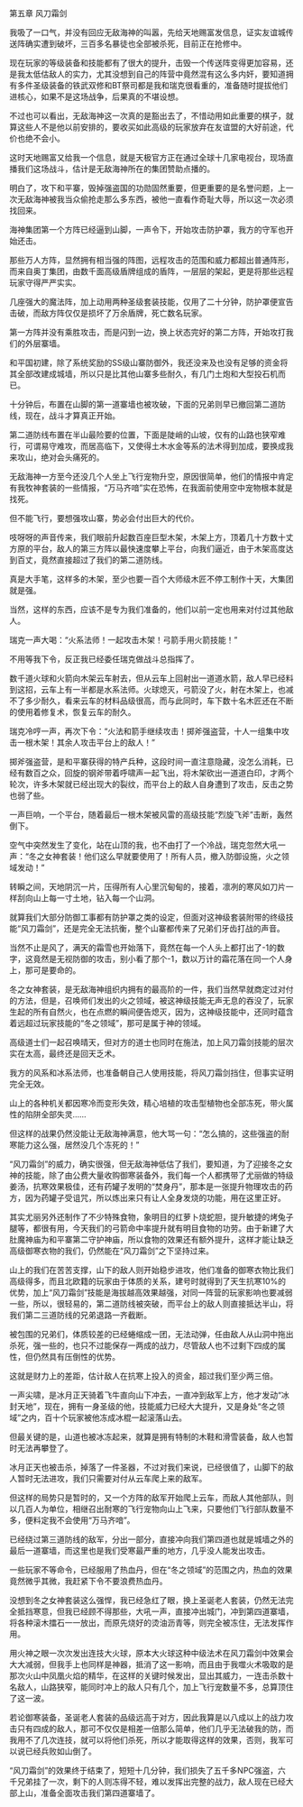 第五章 风刀霜剑


我吸了一口气，并没有回应无敌海神的叫嚣，先给天地赐富发信息，证实友谊城传送阵确实遭到破坏，三百多名暴徒也全部被杀死，目前正在抢修中。

现在玩家的等级装备和技能都有了很大的提升，击毁一个传送阵变得更加容易，还是我太低估敌人的实力，尤其没想到自己的阵营中竟然混有这么多内奸，要知道拥有多件圣级装备的铁武双修和BT祭司都是我和瑞克很看重的，准备随时提拔他们进核心，如果不是这场战争，后果真的不堪设想。

不过也可以看出，无敌海神这一次真的是豁出去了，不惜动用如此重要的棋子，就算这些人不是他以前安排的，要收买如此高级的玩家放弃在友谊盟的大好前途，代价也绝不会小。

这时天地赐富又给我一个信息，就是天极官方正在通过全球十几家电视台，现场直播我们这场战斗，估计是无敌海神所在的集团赞助点播的。

明白了，攻下和平寨，毁掉强盗国的功勋固然重要，但更重要的是名誉问题，上一次无敌海神被我当众偷抢走那么多东西，被他一直看作奇耻大辱，所以这一次必须找回来。

海神集团第一个方阵已经逼到山脚，一声令下，开始攻击防护罩，我方的守军也开始还击。

那些万人方阵，显然拥有相当强的阵图，远程攻击的范围和威力都超出普通阵形，而来自奥丁集团，由数千面高级盾牌组成的盾阵，一层层的架起，更是将那些远程玩家守得严严实实。

几座强大的魔法阵，加上动用两种圣级套装技能，仅用了二十分钟，防护罩便宣告击破，而敌方阵仅仅是损坏了万余盾牌，死亡数名玩家。

第一方阵并没有乘胜攻击，而是闪到一边，换上状态完好的第二方阵，开始攻打我们的外层寨墙。

和平国初建，除了系统奖励的SS级山寨防御外，我还没来及也没有足够的资金将其全部改建成城墙，所以只是比其他山寨多些耐久，有几门土炮和大型投石机而已。

十分钟后，布置在山脚的第一道寨墙也被攻破，下面的兄弟则早已撤回第二道防线，现在，战斗才算真正开始。

第二道防线布置在半山最险要的位置，下面是陡峭的山坡，仅有的山路也狭窄难行，可谓易守难攻，而居高临下，又使得土木水金等系的法术得到加成，要换成我来攻山，绝对会头痛死的。

无敌海神一方至今还没几个人坐上飞行宠物升空，原因很简单，他们的情报中肯定有我牧神套装的一些情报，“万马齐喑”实在恐怖，在我面前使用空中宠物根本就是找死。

但不能飞行，要想强攻山寨，势必会付出巨大的代价。

吱呀呀的声音传来，我们眼前升起数百座巨型木架，木架上方，顶着几十方数十丈方原的平台，敌人的第三方阵以最快速度攀上平台，向我们逼近，由于木架高度达到百丈，竟然直接超过了我们的第二道防线。

真是大手笔，这样多的木架，至少也要一百个大师级木匠不停工制作十天，大集团就是强。

当然，这样的东西，应该不是专为我们准备的，他们以前一定也用来对付过其他敌人。

瑞克一声大喝：“火系法师！一起攻击木架！弓箭手用火箭技能！”

不用等我下令，反正我已经委任瑞克做战斗总指挥了。

数千道火球和火箭向木架云车射去，但从云车上回射出一道道水箭，敌人早已经料到这招，云车上有一半都是水系法师。火球熄灭，弓箭没了火，射在木架上，也减不了多少耐久，看来云车的材料品级很高，而与此同时，车下数十名木匠还在不断的使用着修复术，恢复云车的耐久。

瑞克冷哼一声，再次下令：“火法和箭手继续攻击！掷斧强盗营，十人一组集中攻击一根木架！其余人攻击平台上的敌人！”

掷斧强盗营，是和平寨获得的特产兵种，这段时间一直注意隐藏，没怎么消耗，已经有数百之众，回旋的钢斧带着呼啸声一起飞出，将木架砍出一道道白印，才两个轮次，许多木架就已经出现大的裂纹，而平台上的敌人自身遭到了攻击，反击之势也弱了些。

一声巨响，一个平台，随着最后一根木架被风雷的高级技能“烈旋飞斧”击断，轰然倒下。

空气中突然发生了变化，站在山顶的我，也不由打了一个冷战，瑞克忽然大吼一声：“冬之女神套装！他们这么早就要使用了！所有人员，撤入防御设施，火之领域发动！”

转瞬之间，天地阴沉一片，压得所有人心里沉甸甸的，接着，凛冽的寒风如刀片一样刮向山上每一寸土地，钻入每一个山洞。

就算我们大部分防御工事都有防护罩之类的设定，但面对这神级套装附带的终级技能“风刀霜剑”，还是完全无法抗衡，整个山寨都传来了兄弟们牙齿打战的声音。

当然不止是风了，满天的霜雪也开始落下，竟然在每一个人头上都打出了-1的数字，这竟然是无视防御的攻击，别小看了那个-1，数以万计的霜花落在同一个人身上，那可是要命的。

冬之女神套装，是无敌海神组织内拥有的最高阶的一件，我们当然早就商定过对付的方法，但是，召唤师们发出的火之领域，被这神级技能无声无息的吞没了，玩家生起的所有自然火，也在点燃的瞬间便告熄灭，因为，这神级技能中，还同时蕴含着远超过玩家技能的“冬之领域”，那可是属于神的领域。

高级道士们一起召唤晴天，但对方的道士也同时在施法，加上风刀霜剑技能的层次实在太高，最终还是回天乏术。

我方的风系和冰系法师，也准备朝自己人使用技能，将风刀霜剑挡住，但事实证明完全无效。

山上的各种机关都因寒冷而变形失效，精心培植的攻击型植物也全部冻死，带火属性的陷阱全部失灵……

但这样的战果仍然没能让无敌海神满意，他大骂一句：“怎么搞的，这些强盗的耐寒能力这么强，居然没几个冻死的！”

“风刀霜剑”的威力，确实很强，但无敌海神低估了我们，要知道，为了迎接冬之女神的技能，除了由公费大量收购御寒装备外，我们每一个人都携带了尤丽做的特级姜汤，抗寒效果极佳，还有药罐子发明的“焚身丹”，那本是一张提升物理攻击的药方，因为药罐子受诅咒，所以炼出来只有让人全身发烧的功能，用在这里正好。

其实尤丽另外还制作了不少特殊食物，象明目的红萝卜烧蛇胆，提升敏捷的烤兔子腿等，都很有用，今天我们的弓箭命中率提升就有明目食物的功劳。由于新建了大肚魔神庙为和平寨第二守护神庙，所以食物的效果还有额外提升，这样才能让缺乏高级御寒衣物的我们，仍然能在“风刀霜剑”之下坚持过来。

山上的我们在苦苦支撑，山下的敌人则开始稳步进攻，他们准备的御寒衣物比我们高级得多，而且北欧籍的玩家由于体质的关系，建号时就得到了天生抗寒10%的优势，加上“风刀霜剑”技能是海拔越高效果越强，对同一阵营的玩家影响也要减弱一些，所以，很轻易的，第二道防线被突破，而平台上的敌人则直接抵达半山，将我们第二三道防线的兄弟退路一齐截断。

被包围的兄弟们，体质较差的已经蜷缩成一团，无法动弹，任由敌人从山洞中拖出杀死，强一些的，也只不过能保存一两成的战力，尽管敌人也不过剩下四成的属性，但仍然具有压倒性的优势。

这就是财力上的差距，估计敌人在抗寒上投入的资金，超过我们至少两三倍。

一声尖啸，是冰月正天骑着飞牛直向山下冲去，一直冲到敌军上方，他才发动“冰封天地”，现在，拥有一身圣级的他，技能威力已经大大提升，又是身处“冬之领域”之内，百十个玩家被他冻成冰棍一起滚落山去。

但最关键的是，山道也被冰冻起来，就算是拥有特制的木鞋和滑雪装备，敌人也暂时无法再攀登了。

冰月正天也被击杀，掉落了一件圣器，不过对我们来说，已经很值了，山脚下的敌人暂时无法进攻，我们只需要对付从云车爬上来的敌军。

但这样的局势只是暂时的，又一个方阵的敌军开始爬上云车，而敌人其他部队，则以几百人为单位，相继召出耐寒的飞行宠物向山上飞来，只要他们飞行部队数量不多，便料定我不会使用“万马齐喑”。

已经绕过第三道防线的敌军，分出一部分，直接冲向我们第四道也就是城墙之外的最后一道寨墙，而这里也是我们受寒最严重的地方，几乎没人能发出攻击。

一些玩家不等命令，已经服用了热血丹，但在“冬之领域”的范围之内，热血的效果竟然微乎其微，我赶紧下令不要浪费热血丹。

没想到冬之女神套装这么强悍，我已经急红了眼，换上圣诞老人套装，仍然无法完全抵挡寒意，但我已经顾不得那些，大吼一声，直接冲出城门，冲到第四道寨墙，将各种滚木擂石一一放出，而原先烧好的烫油沥青等，则完全被冻住，无法发挥作用。

用火神之眼一次次发出连技大火球，原本大火球这种中级法术在风刀霜剑中效果会大大减弱，但我手上也同样是神器，抵消了这一影响，而且由于我噬火术吸取的是那次火山中凤凰火焰的精华，在这样的关键时候发出，显出其威力，一连击杀数十名敌人，山路狭窄，能同时冲上的敌人只有几个，加上飞行宠数量不多，总算顶住了这一波。

若论御寒装备，圣诞老人套装的品级远高于对方，因此我算是以八成以上的战力攻击只有四成的敌人，那可不仅仅是相差一倍那么简单，他们几乎无法破我的防，而我用不了几次连技，就可以将他们杀死，所以才能取得这样的效果，否则，我军可以说已经兵败如山倒了。

“风刀霜剑”的效果终于结束了，短短十几分钟，我们损失了五千多NPC强盗，六千兄弟挂了一次，剩下的人则冻得不轻，难以发挥出完整的战力，敌人现在已经大部上山，准备全面攻击我们第四道寨墙了。





